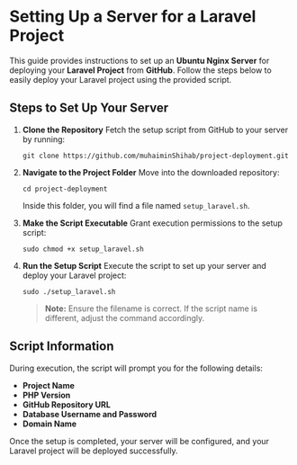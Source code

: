 # Setting Up a Server for a Laravel Project

This guide provides instructions to set up an **Ubuntu Nginx Server** for deploying your **Laravel Project** from **GitHub**. Follow the steps below to easily deploy your Laravel project using the provided script.

## Steps to Set Up Your Server

1. **Clone the Repository**
   Fetch the setup script from GitHub to your server by running:
   ```shell
   git clone https://github.com/muhaiminShihab/project-deployment.git
   ```

2. **Navigate to the Project Folder**
   Move into the downloaded repository:
   ```shell
   cd project-deployment
   ```
   Inside this folder, you will find a file named `setup_laravel.sh`.

3. **Make the Script Executable**
   Grant execution permissions to the setup script:
   ```shell
   sudo chmod +x setup_laravel.sh
   ```

4. **Run the Setup Script**
   Execute the script to set up your server and deploy your Laravel project:
   ```shell
   sudo ./setup_laravel.sh
   ```

   > **Note:** Ensure the filename is correct. If the script name is different, adjust the command accordingly.

## Script Information
During execution, the script will prompt you for the following details:
- **Project Name**  
- **PHP Version**  
- **GitHub Repository URL**  
- **Database Username and Password**  
- **Domain Name**

Once the setup is completed, your server will be configured, and your Laravel project will be deployed successfully.
